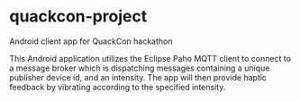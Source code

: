 # quackcon-project
Android client app for QuackCon hackathon

This Android application utilizes the Eclipse Paho MQTT client to connect to a message broker which is dispatching messages 
containing a unique publisher device id, and an intensity. The app will then provide haptic feedback by vibrating according
to the specified intensity.
